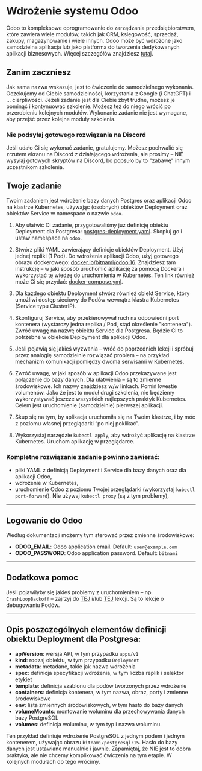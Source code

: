 
# Wdrożenie systemu Odoo

Odoo to kompleksowe oprogramowanie do zarządzania przedsiębiorstwem, które zawiera wiele modułów, takich jak CRM, księgowość, sprzedaż, zakupy, magazynowanie i wiele innych. 
Odoo może być wdrożone jako samodzielna aplikacja lub jako platforma do tworzenia dedykowanych aplikacji biznesowych. 
Więcej szczegółów znajdziesz [tutaj](https://www.odoo.com).

## Zanim zaczniesz

Jak sama nazwa wskazuje, jest to ćwiczenie do samodzielnego wykonania. Oczekujemy od Ciebie samodzielności, korzystania z Google (i ChatGPT) i … cierpliwości. 
Jeżeli zadanie jest dla Ciebie zbyt trudne, możesz je pominąć i kontynuować szkolenie. Możesz też do niego wrócić po przerobieniu kolejnych modułów. 
Wykonanie zadanie nie jest wymagane, aby przejść przez kolejne moduły szkolenia.

### Nie podsyłaj gotowego rozwiązania na Discord

Jeśli udało Ci się wykonać zadanie, gratulujemy. Możesz pochwalić się zrzutem ekranu na Discord z działającego wdrożenia, ale prosimy – NIE wysyłaj gotowych skryptów na Discord, bo popsuło by to "zabawę" innym uczestnikom szkolenia.



## Twoje zadanie

Twoim zadaniem jest wdrożenie bazy danych Postgres oraz aplikacji Odoo na klastrze Kubernetes, używając (osobnych) obiektów Deployment oraz obiektów Service w namespace o nazwie `odoo`.

1. Aby ułatwić Ci zadanie, przygotowaliśmy już definicję obiektu Deployment dla Postgresa: 
   [postgres-deployment.yaml](https://raw.githubusercontent.com/dnaprawa/KubernetesMaestro/main/02/self-study/postgres-deployment.yaml). 
   Skopiuj go i ustaw namespace na `odoo`.
   
2. Stwórz pliki YAML zawierający definicje obiektów Deployment. Użyj jednej repliki (1 Pod). 
   Do wdrożenia aplikacji Odoo, użyj gotowego obrazu dockerowego: [docker.io/bitnami/odoo:16](https://hub.docker.com/r/bitnami/odoo/). 
   Znajdziesz tam instrukcję – w jaki sposób uruchomić aplikację za pomocą Dockera i wykorzystać tę wiedzę do uruchomienia w Kubernetes. 
   Ten link również może Ci się przydać: [docker-compose.yml](https://raw.githubusercontent.com/bitnami/containers/main/bitnami/odoo/docker-compose.yml).

3. Dla każdego obiektu Deployment stwórz również obiekt Service, który umożliwi dostęp sieciowy do Podów wewnątrz klastra Kubernetes (Service typu ClusterIP).

4. Skonfiguruj Service, aby przekierowywał ruch na odpowiedni port kontenera (wystarczy jedna replika / Pod, stąd określenie "kontenera"). 
   Zwróć uwagę na nazwę obiektu Service dla Postgresa. Będzie Ci to potrzebne w obiekcie Deployment dla aplikacji Odoo.

5. Jeśli pojawią się jakieś wyzwania – wróć do poprzednich lekcji i spróbuj przez analogię samodzielnie rozwiązać problem – 
   na przykład mechanizm komunikacji pomiędzy dwoma serwisami w Kubernetes.

6. Zwróć uwagę, w jaki sposób w aplikacji Odoo przekazywane jest połączenie do bazy danych. Dla ułatwienia – są to zmienne środowiskowe. 
   Ich nazwy znajdziesz w/w linkach. Pomiń kwestie volumenów. Jako że jest to moduł drugi szkolenia, 
   nie będziemy wykorzystywać jeszcze wszystkich najlepszych praktyk Kubernetes. Celem jest uruchomienie (samodzielnie) pierwszej aplikacji.

7. Skup się na tym, by aplikacja uruchomiła się na Twoim klastrze, i by móc z poziomu własnej przeglądarki “po niej poklikać”.

8. Wykorzystaj narzędzie `kubectl apply`, aby wdrożyć aplikację na klastrze Kubernetes. Uruchom aplikację w przeglądarce.

### Kompletne rozwiązanie zadanie powinno zawierać:

- pliki YAML z definicją Deployment i Service dla bazy danych oraz dla aplikacji Odoo,
- wdrożenie w Kubernetes,
- uruchomienie Odoo z poziomu Twojej przeglądarki (wykorzystaj `kubectl port-forward`). Nie używaj `kubectl proxy` (są z tym problemy),

---

## Logowanie do Odoo

Według dokumentacji możemy tym sterować przez zmienne środowiskowe:

- **ODOO_EMAIL**: Odoo application email. Default: `user@example.com`
- **ODOO_PASSWORD**: Odoo application password. Default: `bitnami`

---

## Dodatkowa pomoc

Jeśli pojawiłyby się jakieś problemy z uruchomieniem – np. `CrashLoopBackoff` – zajrzyj do [TEJ](https://kubernetes.io/docs/tasks/debug-application-cluster/debug-pod-replication-controller/) 
i/lub [TEJ](https://kubernetes.io/docs/tasks/debug-application-cluster/debug-service/) lekcji. Są to lekcje o debugowaniu Podów.

---

## Opis poszczególnych elementów definicji obiektu Deployment dla Postgresa:

- **apiVersion**: wersja API, w tym przypadku `apps/v1`
- **kind**: rodzaj obiektu, w tym przypadku `Deployment`
- **metadata**: metadane, takie jak nazwa wdrożenia
- **spec**: definicja specyfikacji wdrożenia, w tym liczba replik i selektor etykiet
- **template**: definicja szablonu dla podów tworzonych przez wdrożenie
- **containers**: definicja kontenera, w tym nazwa, obraz, porty i zmienne środowiskowe
- **env**: lista zmiennych środowiskowych, w tym hasło do bazy danych
- **volumeMounts**: montowanie woluminu dla przechowywania danych bazy PostgreSQL
- **volumes**: definicja woluminu, w tym typ i nazwa woluminu.

Ten przykład definiuje wdrożenie PostgreSQL z jednym podem i jednym kontenerem, używając obrazu `bitnami/postgresql:15`. 
Hasło do bazy danych jest ustawiane manualnie i jawnie. Zapamiętaj, że NIE jest to dobra praktyka, 
ale nie chcemy komplikować ćwiczenia na tym etapie. W kolejnych modułach do tego wrócimy.
